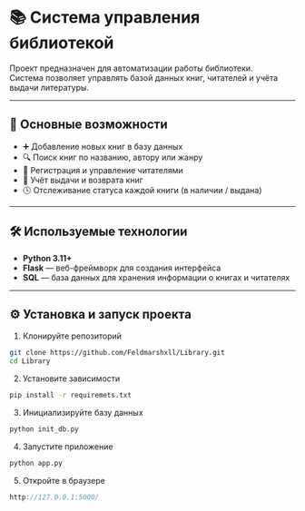 # 📚 Система управления библиотекой

Проект предназначен для автоматизации работы библиотеки.  
Система позволяет управлять базой данных книг, читателей и учёта выдачи литературы.

---

## 🚀 Основные возможности

- ➕ Добавление новых книг в базу данных  
- 🔍 Поиск книг по названию, автору или жанру  
- 👤 Регистрация и управление читателями  
- 📖 Учёт выдачи и возврата книг  
- 🕓 Отслеживание статуса каждой книги (в наличии / выдана)

---

## 🛠️ Используемые технологии

- **Python 3.11+**
- **Flask** — веб-фреймворк для создания интерфейса
- **SQL** — база данных для хранения информации о книгах и читателях

---

## ⚙️ Установка и запуск проекта
 
1. Клонируйте репозиторий
``` bash
git clone https://github.com/Feldmarshxll/Library.git
cd Library
```
   2. Установите зависимости
   ```bash
   pip install -r requiremets.txt
   ```
   3. Инициализируйте базу данных
   ```bash
   python init_db.py
   ```
   4. Запустите приложение
```bash
python app.py
```
5. Откройте в браузере
```cpp
http://127.0.0.1:5000/
```

